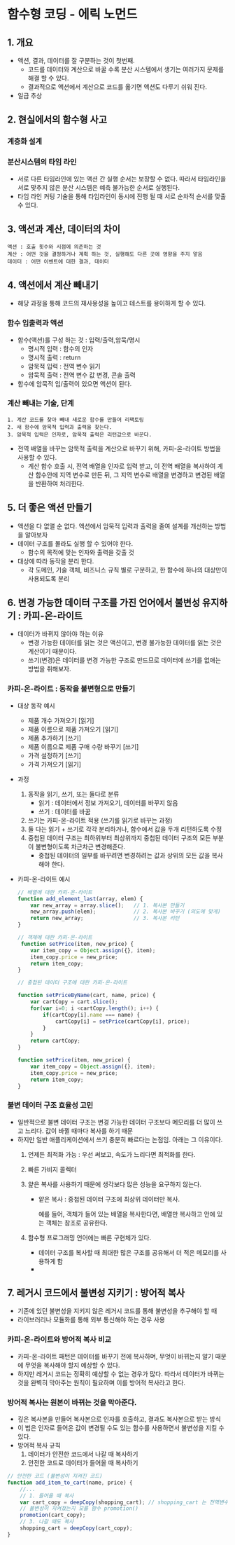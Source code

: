 # 함수형 코딩 - 에릭 노먼드

## **1. 개요**

- 액션, 결과, 데이터를 잘 구분하는 것이 첫번째.
    - 코드를 데이터와 계산으로 바꿀 수록 분산 시스템에서 생기는 여러가지 문제를 해결 할 수 있다.
    - 결과적으로 액션에서 계산으로 코드를 옮기면 액션도 다루기 쉬워 진다.
- 일급 추상

## **2. 현실에서의 함수형 사고**

### **계층화 설계**

### **분산시스템의 타임 라인**

- 서로 다른 타임라인에 있는 액션 간 실행 순서는 보장할 수 없다. 따라서 타임라인을 서로 맞추지 않은 분산 시스템은 예측 불가능한 순서로 실행된다.
- 타임 라인 커팅 기술을 통해 타임라인이 동시에 진행 될 때 서로 순차적 순서를 맞출 수 있다.

## **3. 액션과 계산, 데이터의 차이**

```
액션 : 호출 횟수와 시점에 의존하는 것
계산 : 어떤 것을 결정하거나 계획 하는 것, 실행해도 다른 곳에 영향을 주지 앟음
데이터 : 어떤 이벤트에 대한 결과, 데이터 
```

## **4. 액션에서 계산 빼내기**

- 해당 과정을 통해 코드의 재사용성을 높이고 테스트를 용이하게 할 수 있다.

### **함수 입출력과 액션**

- 함수(액션)를 구성 하는 것 : 입력/출력,암묵/명시
    - 명시적 입력 : 함수의 인자
    - 명시적 출력 : return
    - 암묵적 입력 : 전역 변수 읽기
    - 암묵적 출력 : 전역 변수 값 변경, 콘솔 출력
- 함수에 암묵적 입/출력이 있으면 액션이 된다.

### **계산 빼내는 기술, 단계**

```
1. 계산 코드를 찾아 빼내 새로운 함수를 만들어 리팩토링
2. 새 함수에 암묵적 입력과 출력을 찾는다.
3. 암묵적 입력은 인자로, 암묵적 출력은 리턴값으로 바꾼다.
```

- 전역 배열을 바꾸는 암묵적 출력을 계산으로 바꾸기 위해, 카피-온-라이트 방법을 사용할 수 있다.
    - 계산 함수 호출 시, 전역 배열을 인자로 입력 받고, 이 전역 배열을 복사하여 계산 함수안에 지역 변수로 만든 뒤, 그 지역 변수로 배열을 변경하고 변경된 배열을 반환하여 처리한다.

## **5. 더 좋은 액션 만들기**

- 액션을 다 없앨 순 없다. 액션에서 암묵적 입력과 출력을 줄여 설계를 개선하는 방법을 알아보자
- 데이터 구조를 몰라도 실행 할 수 있어야 한다.
    - 함수의 목적에 맞는 인자와 출력을 갖출 것
- 대상에 따라 동작을 분리 한다.
    - 각 도메인, 기술 객체, 비즈니스 규칙 별로 구분하고, 한 함수에 하나의 대상만이 사용되도록 분리

## **6. 변경 가능한 데이터 구조를 가진 언어에서 불변성 유지하기 :** 카피-온-라이트

- 데이터가 바뀌지 않아야 하는 이유
    - 변경 가능한 데이터를 읽는 것은 액션이고, 변경 불가능한 데이터를 읽는 것은 계산이기 때문이다.
    - 쓰기(변경)은 데이터를 변경 가능한 구조로 만드므로 데이터에 쓰기를 없애는 방법을 취해보자.

### 카피-온-라이트 :  동작을 불변형으로 만들기

- 대상 동작 예시
    - 제품 개수 가져오기 [읽기]
    - 제품 이름으로 제품 가져오기 [읽기]
    - 제품 추가하기 [쓰기]
    - 제품 이름으로 제품 구매 수량 바꾸기 [쓰기]
    - 가격 설정하기 [쓰기]
    - 가격 가져오기 [읽기]
- 과정
    1. 동작을 읽기, 쓰기, 또는 둘다로 분류
        - 읽기 : 데이터에서 정보 가져오기, 데이터를 바꾸지 않음
        - 쓰기 : 데이터를 바꿈
    2. 쓰기는 카피-온-라이트 적용 (쓰기를 읽기로 바꾸는 과정)
    3. 둘 다는 읽기 + 쓰기로 각각 분리하거나, 함수에서 값을 두개 리턴하도록 수정
    4. 중첩된 데이터 구조는 최하위부터 최상위까지 중첩된 데이터 구조의 모든 부분이 불변형이도록 차근차근 변경해준다.
        - 중첩된 데이터의 일부를 바꾸려면 변경하려는 값과 상위의 모든 값을 복사해야 한다.

- 카피-온-라이트 예시

    ```jsx
    // 배열에 대한 카피-온-라이트
    function add_element_last(array, elem) {
        var new_array = array.slice();   // 1. 복사본 만들기
        new_array.push(elem);            // 2. 복사본 바꾸기 (의도에 맞게)
        return new_array;                // 3. 복사본 리턴 
    }
    
    // 객체에 대한 카피-온-라이트
     function setPrice(item, new_price) {
        var item_copy = Object.assign({}, item);
        item_copy.price = new_price;
        return item_copy;
    }
    
    // 중첩된 데이터 구조에 대한 카피-온-라이트 
    
    function setPriceByName(cart, name, price) {
        var cartCopy = cart.slice();
        for(var i=0; i <cartCopy.length(); i++) {
            if(cartCopy[i].name === name) {
                cartCopy[i] = setPrice(cartCopy[i], price);
            }
        }
        return cartCopy;
    }
    
    function setPrice(item, new_price) {
        var item_copy = Object.assign({}, item);
        item_copy.price = new_price;
        return item_copy;
    }
    ```


### 불변 데이터 구조 효율성 고민

- 일반적으로 불변 데이터 구조는 변경 가능한 데이터 구조보다 메모리를 더 많이 쓰고 느리다.  값이 바뀔 때마다 복사를 하기 때문
- 하지만 일반 애플리케이션에서 쓰기 충분히 빠르다는 논점임. 아래는 그 이유이다.
    1. 언제든 최적화 가능 : 우선 써보고, 속도가 느리다면 최적화를 한다.
    2. 빠른 가비지 콜렉터
    3. 얉은 복사를 사용하기 때문에 생각보다 많은 성능을 요구하지 않는다.
        - 얕은 복사 : 중첩된 데이터 구조에 최상위 데이터만 복사.

          예를 들어, 객체가 들어 있는 배열을 복사한다면, 배열만 복사하고 안에 있는 객체는 참조로 공유한다.

    4. 함수형 프로그래밍 언어에는 빠른 구현체가 있다.
        - 데이터 구조를 복사할 때 최대한 많은 구조를 공유해서 더 적은 메모리를 사용하게 함
        -

## 7. 레거시 코드에서 불변성 지키기 : 방어적 복사

- 기존에 있던 불변성을 지키지 않은 레거시 코드를 통해 불변성을 추구해야 할 때
- 라이브러리나 모듈화를 통해 외부 통신해야 하는 경우 사용

### 카피-온-라이트와 방어적 복사 비교

- 카피-온-라이트 패턴은 데이터를 바꾸기 전에 복사하며, 무엇이 바뀌는지 알기 때문에 무엇을 복사해야 할지 예상할 수 있다.
- 하지만 레거시 코드는 정확히 예상할 수 없는 경우가 많다. 따라서 데이터가 바뀌는 것을 완벽히 막아주는 원칙이 필요하며 이를 방어적 복사라고 한다.

### 방어적 복사는 원본이 바뀌는 것을 막아준다.

- 깊은 복사본을 만들어 복사본으로 인자를 호출하고, 결과도 복사본으로 받는 방식
- 이 법은 인자로 들어온 값이 변경될 수도 있는 함수를 사용하면서 불변성을 지킬 수 있다.
- 방어적 복사 규칙
    1. 데이터가 안전한 코드에서 나갈 때 복사하기
    2. 안전한 코드로 데이터가 들어올 때 복사하기

```jsx
// 안전한 코드 (불변성이 지켜진 코드)
function add_item_to_cart(name, price) {
    //...
    // 1. 들어올 때 복사
    var cart_copy = deepCopy(shopping_cart); // shopping_cart 는 전역변수임
    // 불변성이 지켜졌는지 모를 함수 promotion()
    promotion(cart_copy);  
    // 3. 나갈 때도 복사
    shopping_cart = deepCopy(cart_copy);
}
```